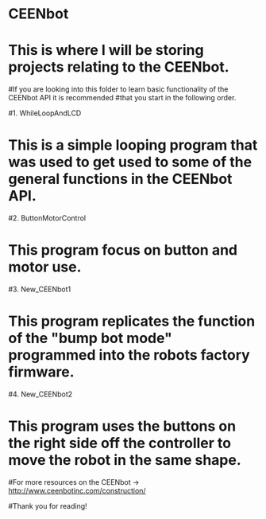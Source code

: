 # CEENbot

# This is where I will be storing projects relating to the CEENbot. 

#If you are looking into this folder to learn basic functionality of the CEENbot API it is recommended
#that you start in the following order. 

#1. WhileLoopAndLCD
#   This is a simple looping program that was used to get used to some of the general functions in the CEENbot API.

#2. ButtonMotorControl
#   This program focus on button and motor use. 

#3. New_CEENbot1
#   This program replicates the function of the "bump bot mode" programmed into the robots factory firmware.

#4. New_CEENbot2
#   This program uses the buttons on the right side off the controller to move the robot in the same shape. 

#For more resources on the CEENbot -> http://www.ceenbotinc.com/construction/

#Thank you for reading!
